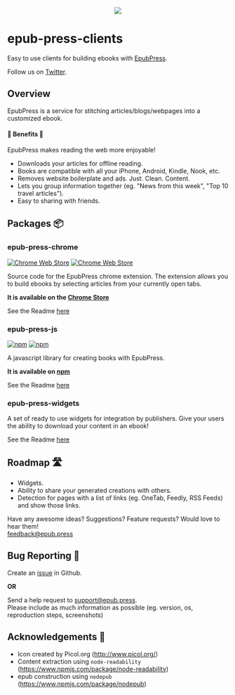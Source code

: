 <p align="center"><img src="https://cloud.githubusercontent.com/assets/1745854/14191006/397082b2-f75b-11e5-9f5b-6016d069556b.png"/>
</p>

# epub-press-clients
Easy to use clients for building ebooks with [EpubPress](https://epub.press).

Follow us on [Twitter](https://twitter.com/Epub_Press).

## Overview
EpubPress is a service for stitching articles/blogs/webpages into a customized ebook.

#### 🌟 Benefits 🌟
EpubPress makes reading the web more enjoyable!

- Downloads your articles for offline reading.
- Books are compatible with all your iPhone, Android, Kindle, Nook, etc.
- Removes website boilerplate and ads. Just. Clean. Content.
- Lets you group information together (eg. "News from this week", "Top 10 travel articles").
- Easy to sharing with friends.

## Packages 📦

### epub-press-chrome

[![Chrome Web Store](https://img.shields.io/chrome-web-store/v/pnhdnpnnffpijjbnhnipkehhibchdeok.svg?maxAge=2592000)](https://chrome.google.com/webstore/detail/epubpress-read-the-web-of/pnhdnpnnffpijjbnhnipkehhibchdeok)
[![Chrome Web Store](https://img.shields.io/chrome-web-store/d/pnhdnpnnffpijjbnhnipkehhibchdeok.svg?maxAge=2592000)](https://chrome.google.com/webstore/detail/epubpress-read-the-web-of/pnhdnpnnffpijjbnhnipkehhibchdeok)

Source code for the EpubPress chrome extension. The extension allows you to build ebooks by selecting articles from your currently open tabs.

**It is available on the [Chrome Store](https://chrome.google.com/webstore/detail/epubpress/pnhdnpnnffpijjbnhnipkehhibchdeok)**  

See the Readme [here](./packages/epub-press-chrome/README.md)

### epub-press-js

[![npm](https://img.shields.io/npm/v/epub-press-js.svg?maxAge=2592000)](https://www.npmjs.com/package/epub-press-js)
[![npm](https://img.shields.io/npm/dt/epub-press-js.svg?maxAge=2592000)](https://www.npmjs.com/package/epub-press-js)

A javascript library for creating books with EpubPress.

**It is available on [npm](https://www.npmjs.com/package/epub-press-js)**

See the Readme [here](./packages/epub-press-js/README.md)

### epub-press-widgets

A set of ready to use widgets for integration by publishers. Give your users the ability to download your content in an ebook!

See the Readme [here](./packages/epub-press-widgets/README.md)


## Roadmap 🛣
- Widgets.
- Ability to share your generated creations with others.
- Detection for pages with a list of links (eg. OneTab, Feedly, RSS Feeds) and show those links.

Have any awesome ideas? Suggestions? Feature requests? Would love to hear them!  
feedback@epub.press

## Bug Reporting 🐛
Create an [issue](https://github.com/haroldtreen/epub-press-clients/issues) in Github.

**OR**

Send a help request to [support@epub.press](mailto:support@epub.press).  
Please include as much information as possible (eg. version, os, reproduction steps, screenshots)

## Acknowledgements 👏

- Icon created by Picol.org (http://www.picol.org/)
- Content extraction using `node-readability` (https://www.npmjs.com/package/node-readability)
- epub construction using `nodepub` (https://www.npmjs.com/package/nodepub)
